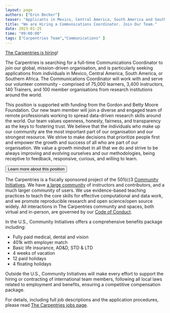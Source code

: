 ```yaml
---
layout: page
authors: ["Erin Becker"]
teaser: "Applicants in Mexico, Central America, South America and Southern Africa will receive priority consideration."
title: "We are Hiring a Communications Coordinator. Join Our Team."
date: 2023-01-25
time: "09:00:00"
tags: ["Carpentries Team","Communications" ]
---
```


[The Carpentries is hiring](https://carpentries.org/jobs/)!

The Carpentries is searching for a full-time Communications Coordinator to join our global, mission-driven organisation, and is particularly seeking applications from individuals in Mexico, Central America, South America, or Southern Africa. The Communications Coordinator will work with and serve our volunteer community - comprised of 75,000 learners, 3,400 instructors, 140 Trainers, and 100 member organisations from research institutions around the world. 

This position is supported with funding from the Gordon and Betty Moore Foundation. Our new team member will join a diverse and engaged team of remote professionals working to spread data-driven research skills around the world. Our team values openness, honesty, fairness, and transparency as the keys to fostering trust. We believe that the individuals who make up our community are the most important part of our organisation and our strongest resource. We strive to make decisions that prioritize people first and empower the growth and success of all who are part of our organisation. We value a growth mindset in all that we do and strive to be always improving and evolving ourselves and our methodologies, being receptive to feedback, responsive, curious, and willing to learn.

<a href="/communications-coordinator/">
  <button class="btn">
          Learn more about this position
  </button>
</a>

The Carpentries is a fiscally sponsored project of the 501(c)3 [Community Initiatives](http://communityin.org/). We have [a large community](https://carpentries.org/instructors-map/) of instructors and contributors, and a much larger community of users. We use evidence-based teaching practices to teach the core skills for effective computational and data work, and we promote reproducible research and open science/open source widely. All interactions in The Carpentries community and spaces, both 
virtual and in-person, are governed by our 
[Code of Conduct](https://docs.carpentries.org/topic_folders/policies/code-of-conduct.html#code-of-conduct-detailed-view).

In the U.S., Community Initiatives offers a comprehensive benefits package including:
- Fully paid medical, dental and vision
- 401k with employer match
- Basic life insurance, AD&D, STD & LTD
- 4 weeks of vacation
- 12 paid holidays
- 4 floating holidays

Outside the U.S., Community Initiatives will make every effort to support the hiring or contracting of international team members, following all local laws related to employment and benefits, ensuring a competitive compensation package.

For details, including full job descriptions and the application procedures, please read [The Carpentries jobs page](https://carpentries.org/jobs/).

